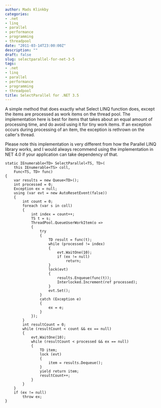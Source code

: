 ```yaml
---
author: Mads Klinkby
categories:
- .net
- linq
- parallel
- performance
- programming
- threadpool
date: "2011-03-14T23:00:00Z"
description: ""
draft: false
slug: selectparallel-for-net-3-5
tags:
- .net
- linq
- parallel
- performance
- programming
- threadpool
title: SelectParallel for .NET 3.5
---
```



A simple method that does exactly what Select LINQ function does, except the items are processed as work items on the thread pool. The implementation here is best for items that takes about an equal amount of processing time, and do avoid using it for tiny work items. If an exception occurs during processing of an item, the exception is rethrown on the caller's thread. 

Please note this implementation is very different from how the Parallel LINQ library works, and I would always recommend using the implementation in NET 4.0 if your application can take dependency of that.   

<pre class="csharpcode"><code><span class="kwrd">static</span> IEnumerable&lt;TD&gt; SelectParallel&lt;TS, TD&gt;(
    <span class="kwrd">this</span> IEnumerable&lt;TS&gt; coll,
    Func&lt;TS, TD&gt; func)
{
    var results = <span class="kwrd">new</span> Queue&lt;TD&gt;();
    <span class="kwrd">int</span> processed = 0;
    Exception ex = <span class="kwrd">null</span>;
    <span class="kwrd">using</span> (var evt = <span class="kwrd">new</span> AutoResetEvent(<span class="kwrd">false</span>))
    {
        <span class="kwrd">int</span> count = 0;
        <span class="kwrd">foreach</span> (var s <span class="kwrd">in</span> coll)
        {
            <span class="kwrd">int</span> index = count++;
            TS t = s;
            ThreadPool.QueueUserWorkItem(o =&gt;
            {
                <span class="kwrd">try</span>
                {
                    TD result = func(t);
                    <span class="kwrd">while</span> (processed != index)
                    {
                        evt.WaitOne(10);
                        <span class="kwrd">if</span> (ex != <span class="kwrd">null</span>)
                            <span class="kwrd">return</span>;
                    }
                    <span class="kwrd">lock</span>(evt)
                    {
                        results.Enqueue(func(t));
                        Interlocked.Increment(<span class="kwrd">ref</span> processed);
                    }
                    evt.Set();
                }
                <span class="kwrd">catch</span> (Exception e)
                {
                    ex = e;
                }
            });
        }
        <span class="kwrd">int</span> resultCount = 0;
        <span class="kwrd">while</span> (resultCount &lt; count &amp;&amp; ex == <span class="kwrd">null</span>)
        {
            evt.WaitOne(10);
            <span class="kwrd">while</span> (resultCount &lt; processed &amp;&amp; ex == <span class="kwrd">null</span>)
            {
                TD item;
                <span class="kwrd">lock</span> (evt)
                {
                    item = results.Dequeue();
                }
                <span class="kwrd">yield</span> <span class="kwrd">return</span> item;
                resultCount++;
            }
        }
    }
    <span class="kwrd">if</span> (ex != <span class="kwrd">null</span>)
        <span class="kwrd">throw</span> ex;
}</code></pre>

